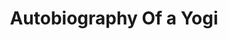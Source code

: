 ---
title: "Autobiography Of a Yogi"
cover: "images/reading/autobiography-of-a-yogi.jpeg"
publishDate: 2022-10-15
authors: "Parahamahnsa Yogananda"
categories: ["biography"]
---